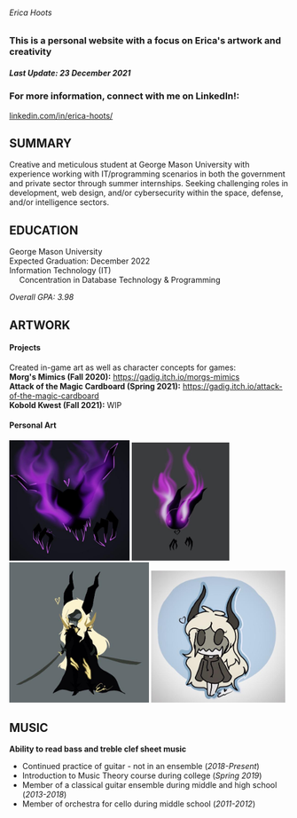 ###### Erica Hoots
### This is a personal website with a focus on Erica's artwork and creativity
##### Last Update: 23 December 2021
### For more information, connect with me on LinkedIn!: 
<a href="https://www.linkedin.com/in/erica-hoots/">linkedin.com/in/erica-hoots/</a>

## SUMMARY
Creative and meticulous student at George Mason University with experience working with IT/programming scenarios in both the government and private sector through summer internships. Seeking challenging roles in development, web design, and/or cybersecurity within the space, defense, and/or intelligence sectors.
## EDUCATION
George Mason University<br> Expected Graduation: December 2022<br> Information Technology (IT)<br>
&emsp; Concentration in  Database Technology  & Programming

*Overall GPA: 3.98*<br>

## ARTWORK
#### Projects
Created in-game art as well as character concepts for games:<br>
**Morg's Mimics (Fall 2020):** <a href="https://gadig.itch.io/morgs-mimics">https://gadig.itch.io/morgs-mimics</a><br>
**Attack of the Magic Cardboard (Spring 2021):** <a href="https://gadig.itch.io/attack-of-the-magic-cardboard">https://gadig.itch.io/attack-of-the-magic-cardboard</a><br/>
**Kobold Kwest (Fall 2021):** WIP<br/>

#### Personal Art
<img src="images/drawing4.jpg" alt="Flame Art" style="width:43%"/>
<img src="images/drawing5.jpg" alt="Small Monster" style="width:35%"/>
<img src="images/drawing6.jpg" alt="Fullbody Character" style="width:50%"/>
<img src="images/drawing10.jpg" alt="Character Art2" style="width:48%"/>

## MUSIC
**Ability to read bass and treble clef sheet music**<br>
+ Continued practice of guitar - not in an ensemble (*2018-Present*)<br>
+ Introduction to Music Theory course during college (*Spring 2019*)<br>
+ Member of a classical guitar ensemble during middle and high school (*2013-2018*)<br>
+ Member of orchestra for cello during middle school (*2011-2012*)











